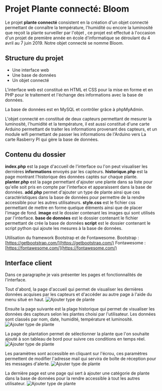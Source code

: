 ﻿# Projet Plante connecté: Bloom
Le projet  **plante connecté**  consistent en la création d'un objet connecté permettant de connaître la température, l'humidité ou encore la luminosité que reçoit la plante surveiller par l'objet , ce projet est effectué à l'occasion d'un projet de première année en école d'informatique se déroulant du 4 avril au 7 juin 2019.
Notre objet connecté se nomme Bloom.

## Structure du projet
- Une interface web 
- Une base de données
- Un objet connecté 

L'interface web est constitué en HTML et CSS pour la mise en forme et en PHP pour le traitement et l'échange des informations avec la base de données.

La base de données est en MySQL et contrôler grâce à phpMyAdmin.

L'objet connecté en constitué de deux capteurs permettant de mesurer la luminosité, l'humidité et la température, il est aussi constitué d'une carte Arduino permettant de traiter les informations provenant des capteurs, et un module wifi permettant de passer les informations de l'Arduino vers La carte Rasberry PI qui gère la base de données.

## Contenu du dossier
**index.php** est la page d'accueil de l'interface ou l'on peut visualiser les dernières **informations** envoyés par les capteurs.
**historique.php** est la page montrant l'historique des données captés sur chaque plante.
**planter.php** est la page permettant d'ajouter une plante dans sa liste pour qu'elle soit pris en compte par l'interface et apparaissent dans la base de données.
**add.php** permet d'ajouter un type de plante ainsi que ces caractéristiques dans la base de données pour permettre de la rendre accessible pour les autres utilisateurs.
**style.css** est le fichier css permettant de mettre en forme quelque éléments ainsi que de placer l'image de fond.
**image** est le dossier contenant les images qui sont utilisés par l'interface.
**base de données** est le dossier contenant le fichier permettant de crée la base de données
**script** est le dossier contenant le script python qui ajoute les mesures à la base de données.

Utilisation du framework Bootstrap et de Fontawesome.
Bootstrap : [https://getbootstrap.com/](https://getbootstrap.com/)
Fontawesome : [https://fontawesome.com/](https://fontawesome.com/)

## Interface client
Dans ce paragraphe je vais présenter les pages et fonctionnalités de l'interface.


Tout d'abord, la page d'accueil qui permet de visualiser les dernières données acquises par les capteurs et d'accéder au autre page à l'aide du menu situé en haut.
![Ajouter type de plante](https://vibrant-knuth-d6e0a8.netlify.com/accueil.png)


Ensuite la page suivante est la plage historique qui permet de visualiser les données des capteurs selon les plantes choisi par l'utilisateur.
Les données sont classés par nom, date, humidité, température et luminosité.
![Ajouter type de plante](https://vibrant-knuth-d6e0a8.netlify.com/historique.png)


La page de plantation permet de sélectionner la plante que l'on souhaite ajouté à son tableau de bord pour suivre ces conditions en temps réel.
![Ajouter type de plante](https://vibrant-knuth-d6e0a8.netlify.com/planter.png)


Les paramètres sont accessible en cliquant sur l'écrou, ces paramètres permettent de modifier l'adresse mail qui servira de boîte de réception pour les messages d'alerte.
![Ajouter type de plante](https://vibrant-knuth-d6e0a8.netlify.com/mail.png)



La dernière page est une page qui sert à ajouter une catégorie de plante dans la base de données pour la rendre accessible à tout les autres utilisateur.
![Ajouter type de plante](https://vibrant-knuth-d6e0a8.netlify.com/add.png)
